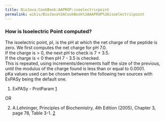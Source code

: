 ```yaml
---
title: BioJava:CookBook:AAPROP:isoelectricpoint
permalink: wikis/BioJava%3ACookBook%3AAAPROP%3Aisoelectricpoint
---
```


### How is Isoelectric Point computed?

The isoelectric point, pI, is the pH at which the net charge of the
peptide is zero. We first computes the net charge for pH 7.0.  
If the charge is \> 0, the next pH to check is 7 + 3.5.  
If the charge is \< 0 then pH 7 - 3.5 is checked.  
This is repeated, using increments/decrements half the size of the
previous, until the modulus of the charge found is less than or equal to
0.0001.  
 pKa values used can be chosen between the following two sources with
ExPASy being the default one.

1) ExPASy - ProtParam [1](http://web.expasy.org/protparam/)

OR

2) A.Lehninger, Principles of Biochemistry, 4th Edition (2005), Chapter
3, page 78, Table 3-1.
[2](http://www.innovagen.se/custom-peptide-synthesis/peptide-property-calculator/peptide-property-calculator.asp)
